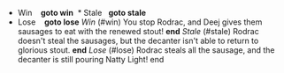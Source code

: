 - Win 
    **goto win**
   \* Stale
    **goto stale**
- Lose
     **goto lose**
  _Win_ (#win)
  You stop Rodrac, and Deej gives them sausages to eat with the renewed stout!
  **end**
  _Stale_ (#stale)
  Rodrac doesn't steal the sausages, but the decanter isn't able to return to glorious stout.
  **end**
  _Lose_ (#lose)
  Rodrac steals all the sausage, and the decanter is still pouring Natty
  Light!
  end
